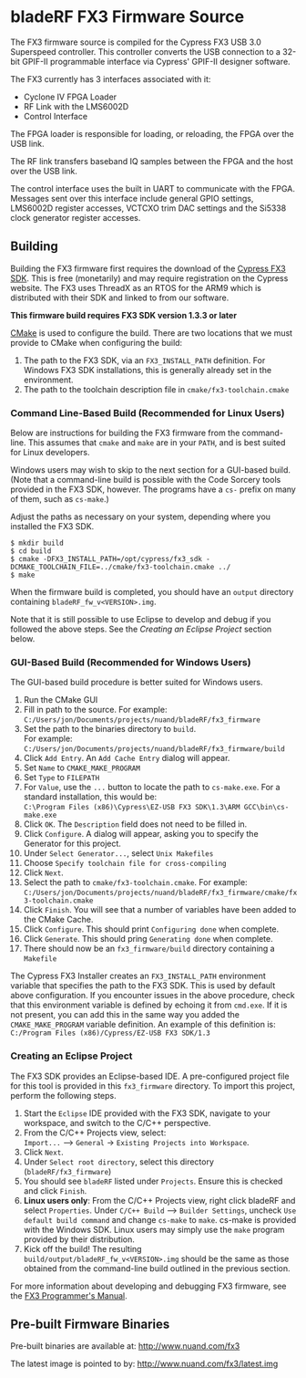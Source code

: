# bladeRF FX3 Firmware Source #
The FX3 firmware source is compiled for the Cypress FX3 USB 3.0 Superspeed controller.  This controller converts the USB connection to a 32-bit GPIF-II programmable interface via Cypress' GPIF-II designer software.

The FX3 currently has 3 interfaces associated with it:

  - Cyclone IV FPGA Loader
  - RF Link with the LMS6002D
  - Control Interface

The FPGA loader is responsible for loading, or reloading, the FPGA over the USB link.

The RF link transfers baseband IQ samples between the FPGA and the host over the USB link.

The control interface uses the built in UART to communicate with the FPGA.  Messages sent over this interface include general GPIO settings, LMS6002D register accesses, VCTCXO trim DAC settings and the Si5338 clock generator register accesses.

## Building ##
Building the FX3 firmware first requires the download of the [Cypress FX3 SDK][cypress_sdk]. This is free (monetarily) and may require registration on the Cypress website. The FX3 uses ThreadX as an RTOS for the ARM9 which is distributed with their SDK and linked to from our software.

**This firmware build requires FX3 SDK version 1.3.3 or later**

[cypress_sdk]: http://www.cypress.com/?rID=57990 (Cypress FX3 SDK)

[CMake](https://cmake.org) is used to configure the build. There are two locations that we must provide to CMake when configuring the build:

1. The path to the FX3 SDK, via an `FX3_INSTALL_PATH` definition. For Windows FX3 SDK installations, this is generally already set in the environment.
2. The path to the toolchain description file in `cmake/fx3-toolchain.cmake`

### Command Line-Based Build (Recommended for Linux Users) ###

Below are instructions for building the FX3 firmware from the command-line. This assumes that `cmake` and `make`
are in your `PATH`, and is best suited for Linux developers.

Windows users may wish to skip to the next section for a GUI-based build. (Note that a command-line build is possible with the Code Sorcery tools
 provided in the FX3 SDK, however. The programs have a `cs-` prefix on many of them, such as `cs-make`.)

Adjust the paths as necessary on your system, depending where you installed the FX3 SDK.

```
$ mkdir build
$ cd build
$ cmake -DFX3_INSTALL_PATH=/opt/cypress/fx3_sdk -DCMAKE_TOOLCHAIN_FILE=../cmake/fx3-toolchain.cmake ../
$ make
```

When the firmware build is completed, you should have an `output` directory containing `bladeRF_fw_v<VERSION>.img`.

Note that it is still possible to use Eclipse to develop and debug if you followed the above steps. See the *Creating an Eclipse Project* section below.

### GUI-Based Build (Recommended for Windows Users) ###

The GUI-based build procedure is better suited for Windows users.

1. Run the CMake GUI
2. Fill in path to the source. For example: <br> `C:/Users/jon/Documents/projects/nuand/bladeRF/fx3_firmware`
3. Set the path to the binaries directory to `build`.<br> For example: `C:/Users/jon/Documents/projects/nuand/bladeRF/fx3_firmware/build`
4. Click `Add Entry`. An `Add Cache Entry` dialog will appear.
5. Set `Name` to `CMAKE_MAKE_PROGRAM`
6. Set `Type` to `FILEPATH`
7. For `Value`, use the `...` button to locate the path to `cs-make.exe`.  For a standard installation, this would be: <br> `C:\Program Files (x86)\Cypress\EZ-USB FX3 SDK\1.3\ARM GCC\bin\cs-make.exe`
8. Click `OK`. The `Description` field does not need to be filled in.
9. Click `Configure`. A dialog will appear, asking you to specify the Generator for this project.
10. Under `Select Generator...`, select `Unix Makefiles`
11. Choose `Specify toolchain file for cross-compiling`
12. Click `Next`.
13. Select the path to `cmake/fx3-toolchain.cmake`.  For example: <br> `C:/Users/jon/Documents/projects/nuand/bladeRF/fx3_firmware/cmake/fx3-toolchain.cmake`
14. Click `Finish`. You will see that a number of variables have been added to the CMake Cache.
15. Click `Configure`. This should print `Configuring done` when complete.
16. Click `Generate`. This should pring `Generating done` when complete.
17. There should now be an `fx3_firmware/build` directory containing a `Makefile`

The Cypress FX3 Installer creates an `FX3_INSTALL_PATH` environment variable that specifies the path to the FX3 SDK. This is used
by default above configuration. If you encounter issues in the above procedure, check that this environment variable is defined by echoing it from `cmd.exe`. If it is not present, you can add this in the same way you added the `CMAKE_MAKE_PROGRAM` variable definition. An example of this definition is: <br>
`C:/Program Files (x86)/Cypress/EZ-USB FX3 SDK/1.3`

### Creating an Eclipse Project ###

The FX3 SDK provides an Eclipse-based IDE. A pre-configured project file for this tool is provided in this `fx3_firmware` directory. To import this project, perform the following steps.

1. Start the `Eclipse` IDE provided with the FX3 SDK, navigate to your workspace, and switch to the C/C++ perspective.
2. From the C/C++ Projects view, select: <br> `Import...` --> `General` -> `Existing Projects into Workspace`.
3. Click `Next`.
3. Under `Select root directory`, select this directory (`bladeRF/fx3_firmware`)
4. You should see `bladeRF` listed under `Projects`. Ensure this is checked and click `Finish`.
5. **Linux users only**: From the C/C++ Projects view, right click bladeRF and select `Properties`. Under `C/C++ Build` --> `Builder Settings`, uncheck `Use default build command` and change `cs-make` to `make`. cs-make is provided with the Windows SDK. Linux users may simply use the `make` program provided by their distribution.
6. Kick off the build! The resulting `build/output/bladeRF_fw_v<VERSION>.img` should be the same as those obtained from the command-line build outlined in the previous section.

For more information about developing and debugging FX3 firmware, see the [FX3 Programmer's Manual][fx3_prog_manual].

[fx3_prog_manual]: http://www.cypress.com/?rID=52250  (FX3 Programmer's Manual)

## Pre-built Firmware Binaries ##
Pre-built binaries are available at: http://www.nuand.com/fx3

The latest image is pointed to by: http://www.nuand.com/fx3/latest.img
